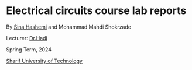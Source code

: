 # Electrical circuits course lab reports

By [Sina Hashemi](https://www.linkedin.com/in/sina-hashemi-75420a283/) and Mohammad Mahdi Shokrzade

Lecturer: [Dr.Hadi](https://ee.sharif.edu/~mohammad.hadi/index.html)

Spring Term, 2024

[Sharif University of Technology](https://en.sharif.edu)